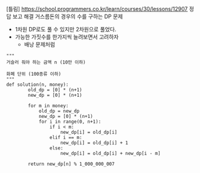 [틀림] https://school.programmers.co.kr/learn/courses/30/lessons/12907
정답 보고 해결
거스름돈의 경우의 수를 구하는 DP 문제 
- 1차원 DP로도 풀 수 있지만 2차원으로 풀었다.
- 가능한 가짓수를 한가지씩 늘려보면서 고려하자
	- 배낭 문제처럼


```
"""
거슬러 줘야 하는 금액 n (10만 이하)

화폐 단위 (100종류 이하)
"""
def solution(n, money):
        old_dp = [0] * (n+1)
        new_dp = [0] * (n+1)

        for m in money:
            old_dp = new_dp
            new_dp = [0] * (n+1)
            for i in range(0, n+1):
                if i < m:
                    new_dp[i] = old_dp[i]
                elif i == m:
                    new_dp[i] = old_dp[i] + 1
                else:
                    new_dp[i] = old_dp[i] + new_dp[i - m]

        return new_dp[n] % 1_000_000_007
```
